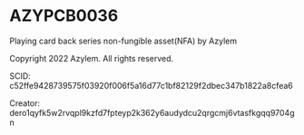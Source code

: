 # AZYPCB0036
Playing card back series non-fungible asset(NFA) by Azylem

Copyright 2022 Azylem. All rights reserved.

SCID: c52ffe9428739575f03920f006f5a16d77c1bf82129f2dbec347b1822a8cfea6

Creator: dero1qyfk5w2rvqpl9kzfd7fpteyp2k362y6audydcu2qrgcmj6vtasfkgqq9704gn
